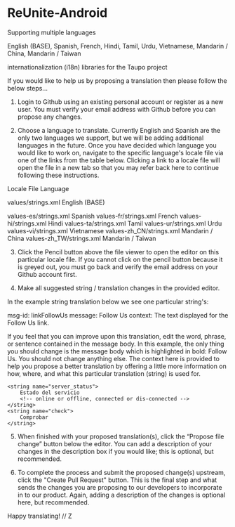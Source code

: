 # ReUnite-Android
Supporting multiple languages

English (BASE), Spanish, French, Hindi, Tamil, Urdu, Vietnamese, Mandarin / China, Mandarin / Taiwan

internationalization (i18n) libraries for the Taupo project

If you would like to help us by proposing a translation then please follow the below steps...

1. Login to Github using an existing personal account or register as a new user. You must verify your email address with Github before you can propose any changes.

2. Choose a language to translate. Currently English and Spanish are the only two languages we support, but we will be adding additional languages in the future. Once you have decided which language you would like to work on, navigate to the specific language's locale file via one of the links from the table below. Clicking a link to a locale file will open the file in a new tab so that you may refer back here to continue following these instructions.

Locale File	Language

values/strings.xml English (BASE)

values-es/strings.xml Spanish
values-fr/strings.xml French
values-hi/strings.xml Hindi
values-ta/strings.xml Tamil
values-ur/strings.xml Urdu
values-vi/strings.xml Vietnamese
values-zh_CN/strings.xml Mandarin / China
values-zh_TW/strings.xml Mandarin / Taiwan

3. Click the Pencil button above the file viewer to open the editor on this particular locale file. If you cannot click on the pencil button because it is greyed out, you must go back and verify the email address on your Github account first.

4. Make all suggested string / translation changes in the provided editor.

In the example string translation below we see one particular string's:

msg-id: linkFollowUs
message: Follow Us
context: The text displayed for the Follow Us link.

If you feel that you can improve upon this translation, edit the word, phrase, or sentence contained in the message body. In this example, the only thing you should change is the message body which is highlighted in bold: Follow Us. You should not change anything else. The context here is provided to help you propose a better translation by offering a little more information on how, where, and what this particular translation (string) is used for.

    <string name="server_status">
        Estado del servicio
        <!-- online or offline, connected or dis-connected -->
    </string>
    <string name="check">
        Comprobar
    </string>

5. When finished with your proposed translation(s), click the “Propose file change” button below the editor. You can add a description of your changes in the description box if you would like; this is optional, but recommended.

6. To complete the process and submit the proposed change(s) upstream, click the "Create Pull Request" button. This is the final step and what sends the changes you are proposing to our developers to incorporate in to our product. Again, adding a description of the changes is optional here, but recommended.

Happy translating!
// Z

